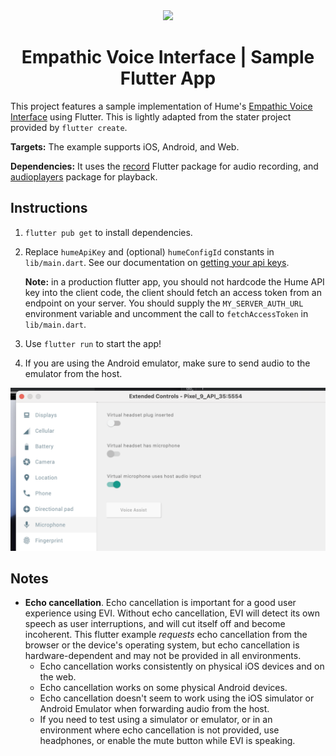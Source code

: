 <div align="center">
  <img src="https://storage.googleapis.com/hume-public-logos/hume/hume-banner.png">
  <h1>Empathic Voice Interface | Sample Flutter App</h1>
</div>

This project features a sample implementation of Hume's [Empathic Voice Interface](https://hume.docs.buildwithfern.com/docs/empathic-voice-interface-evi/overview) using Flutter. This is lightly adapted from the stater project provided by `flutter create`.

**Targets:** The example supports iOS, Android, and Web. 

**Dependencies:** It uses the [record](https://pub.dev/packages/record) Flutter package for audio recording, and [audioplayers](https://pub.dev/packages/audioplayers) package for playback. 

## Instructions

1. `flutter pub get` to install dependencies.

2. Replace `humeApiKey` and (optional) `humeConfigId` constants in `lib/main.dart`. See our documentation on [getting your api keys](https://hume.docs.buildwithfern.com/docs/introduction/getting-your-api-key).

    **Note:** in a production flutter app, you should not hardcode the Hume API key into the client code, the client should fetch an access token from an endpoint on your server. You should supply
    the `MY_SERVER_AUTH_URL` environment variable and uncomment the call to `fetchAccessToken` in `lib/main.dart`.

3. Use `flutter run` to start the app!

4. If you are using the Android emulator, make sure to send audio to the emulator from the host.

![](host-audio-screenshot.png)

## Notes

* **Echo cancellation**. Echo cancellation is important for a good user experience using EVI. Without echo cancellation, EVI will detect its own speech as user interruptions, and will cut itself off and become incoherent. This flutter example *requests* echo cancellation from the browser or the device's operating system, but echo cancellation is hardware-dependent and may not be provided in all environments.
  * Echo cancellation works consistently on physical iOS devices and on the web.
  * Echo cancellation works on some physical Android devices.
  * Echo cancellation doesn't seem to work using the iOS simulator or Android Emulator when forwarding audio from the host.
  * If you need to test using a simulator or emulator, or in an environment where echo cancellation is not provided, use headphones, or enable the mute button while EVI is speaking.
